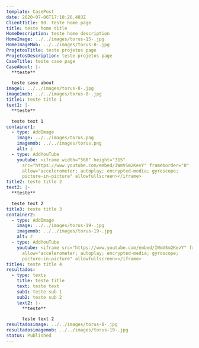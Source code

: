 ```yaml
---
template: CasePost
date: 2020-07-06T17:10:26.403Z
ClientTitle: 00. teste home page
title: teste home title
HomeDescription: teste home description
HomeImage: ../../images/torus-15-.jpg
HomeImageMob: ../../images/torus-8-.jpg
ProjetosTitle: teste projetos page
ProjetosDescription: teste projetos page
CaseTitle: teste case page
CaseAbout: |-
  **teste** 

  teste case about
image1: ../../images/torus-8-.jpg
image1mob: ../../images/torus-8-.jpg
title1: teste title 1
text1: |-
  **teste** 

  teste text 1
container1:
  - type: AddImage
    image: ../../images/torus.png
    imagemob: ../../images/torus.png
    alt: z
  - type: AddYouTube
    youtube: <iframe width="560" height="315"
      src="https://www.youtube.com/embed/IWmVSm2KevY" frameborder="0"
      allow="accelerometer; autoplay; encrypted-media; gyroscope;
      picture-in-picture" allowfullscreen></iframe>
title2: teste title 2
text2: |-
  **teste** 

  teste text 2
title3: teste title 3
container2:
  - type: AddImage
    image: ../../images/torus-19-.jpg
    imagemob: ../../images/torus-19-.jpg
    alt: z
  - type: AddYouTube
    youtube: <iframe src="https://www.youtube.com/embed/IWmVSm2KevY" frameborder="0"
      allow="accelerometer; autoplay; encrypted-media; gyroscope;
      picture-in-picture" allowfullscreen></iframe>
title4: teste title 4
resultados:
  - type: texts
    title: teste title
    text: teste text
    sub1: teste sub 1
    sub2: teste sub 2
    text2: |-
      **teste** 

      teste text 2
resultadosimage: ../../images/torus-8-.jpg
resultadosimagemob: ../../images/torus-19-.jpg
status: Published
---
```

